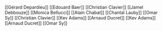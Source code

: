 [[Gérard Depardieu]]
[[Edouard Baer]]
[[Christian Clavier]]
[[Jamel Debbouze]]
[[Monica Bellucci]]
[[Alain Chabat]]
[[Chantal Lauby]]
[[Omar Sy]]
[[Christian Clavier]]
[[Kev Adams]]
[[Arnaud Ducret]]
[[Kev Adams]]
[[Arnaud Ducret]]
[[Omar Sy]]
